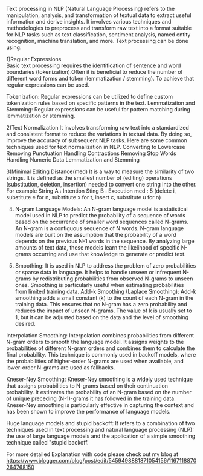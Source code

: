 Text processing in NLP (Natural Language Processing) refers to the manipulation, analysis, and transformation of textual data to extract useful information and derive insights. It involves various techniques and methodologies to preprocess and transform raw text into a format suitable for NLP tasks such as text classification, sentiment analysis, named entity recognition, machine translation, and more. Text processing can be done using:

1)Regular Expressions  
Basic text processing requires the identification of sentence and word boundaries (tokenization).Often it is beneficial to reduce the number of different word forms and token (lemmatization / stemming). To achieve that regular expressions can be used. 

Tokenization: Regular expressions can be utilized to define custom tokenization rules based on specific patterns in the text.
Lemmatization and Stemming: Regular expressions can be useful for pattern matching during lemmatization or stemming.

2)Text Normalization
It involves transforming raw text into a standardized and consistent format to reduce the variations in textual data. By doing so, improve the accuracy of subsequent NLP tasks. Here are some common techniques used for text normalization in NLP.
      Converting to Lowercase
      Removing Punctuation
      Handling Contractions
      Removing Stop Words
      Handling Numeric Data
      Lemmatization and Stemming

3)Minimal Editing Distance(med)
It is a way to measure the similarity of two strings. It is defined as the smallest number of (editing) operations (substitution, deletion, insertion) needed to convert one string into the other. For example 
    String A : Intention
    Sting B : Execution
    med : 5 (delete i, substitute e for n, substitute x for t, insert c, substitute u for n)

4) N-gram Language Models:
An N-gram language model is a statistical model used in NLP to predict the probability of a sequence of words based on the occurrence of smaller word sequences called N-grams. An N-gram is a contiguous sequence of N words. N-gram language models are built on the assumption that the probability of a word depends on the previous N-1 words in the sequence. By analyzing large amounts of text data, these models learn the likelihood of specific N-grams occurring and use that knowledge to generate or predict text.

5) Smoothing:
It is used in NLP to address the problem of zero probabilities or sparse data in language. It helps to handle unseen or infrequent N-grams by redistributing probabilities from observed N-grams to unseen ones. Smoothing is particularly useful when estimating probabilities from limited training data.
Add-k Smoothing (Laplace Smoothing): Add-k smoothing adds a small constant (k) to the count of each N-gram in the training data. This ensures that no N-gram has a zero probability and reduces the impact of unseen N-grams. The value of k is usually set to 1, but it can be adjusted based on the data and the level of smoothing desired.

Interpolation Smoothing:
Interpolation combines probabilities from different N-gram orders to smooth the language model. It assigns weights to the probabilities of different N-gram orders and combines them to calculate the final probability. This technique is commonly used in backoff models, where the probabilities of higher-order N-grams are used when available, and lower-order N-grams are used as fallbacks.

Kneser-Ney Smoothing:
Kneser-Ney smoothing is a widely used technique that assigns probabilities to N-grams based on their continuation probability. It estimates the probability of an N-gram based on the number of unique preceding (N-1)-grams it has followed in the training data. Kneser-Ney smoothing is particularly effective in capturing the context and has been shown to improve the performance of language models.

Huge language models and stupid backoff: It refers to a combination of two techniques used in text processing and natural language processing (NLP): the use of large language models and the application of a simple smoothing technique called "stupid backoff.

For more detailed Explanation with code please check out my blog at https://www.blogger.com/blog/post/edit/5459498881871054156/1167118870264768150


